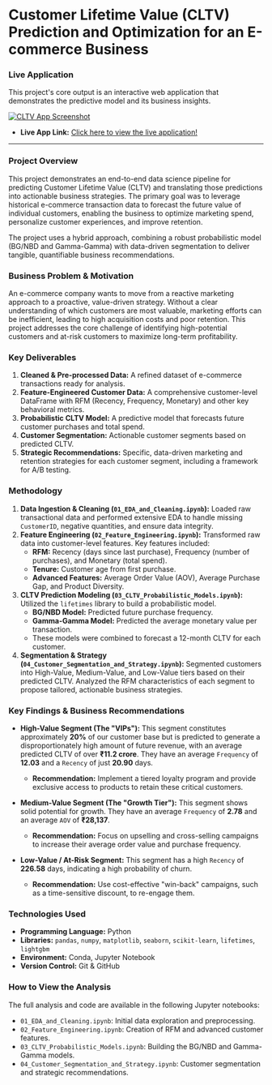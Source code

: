# Customer Lifetime Value (CLTV) Prediction and Optimization for an E-commerce Business

### **Live Application**

This project's core output is an interactive web application that demonstrates the predictive model and its business insights.

[![CLTV App Screenshot]("C:/Users/DELL/OneDrive/Desktop/CLTV_Predictor.png")](https://your-app-url-here.streamlit.app)

* **Live App Link:** [Click here to view the live application!](https://your-app-url-here.streamlit.app)

---

### **Project Overview**

This project demonstrates an end-to-end data science pipeline for predicting Customer Lifetime Value (CLTV) and translating those predictions into actionable business strategies. The primary goal was to leverage historical e-commerce transaction data to forecast the future value of individual customers, enabling the business to optimize marketing spend, personalize customer experiences, and improve retention.

The project uses a hybrid approach, combining a robust probabilistic model (BG/NBD and Gamma-Gamma) with data-driven segmentation to deliver tangible, quantifiable business recommendations.

### **Business Problem & Motivation**

An e-commerce company wants to move from a reactive marketing approach to a proactive, value-driven strategy. Without a clear understanding of which customers are most valuable, marketing efforts can be inefficient, leading to high acquisition costs and poor retention. This project addresses the core challenge of identifying high-potential customers and at-risk customers to maximize long-term profitability.

### **Key Deliverables**

1.  **Cleaned & Pre-processed Data:** A refined dataset of e-commerce transactions ready for analysis.
2.  **Feature-Engineered Customer Data:** A comprehensive customer-level DataFrame with RFM (Recency, Frequency, Monetary) and other key behavioral metrics.
3.  **Probabilistic CLTV Model:** A predictive model that forecasts future customer purchases and total spend.
4.  **Customer Segmentation:** Actionable customer segments based on predicted CLTV.
5.  **Strategic Recommendations:** Specific, data-driven marketing and retention strategies for each customer segment, including a framework for A/B testing.

### **Methodology**

1.  **Data Ingestion & Cleaning (`01_EDA_and_Cleaning.ipynb`):** Loaded raw transactional data and performed extensive EDA to handle missing `CustomerID`, negative quantities, and ensure data integrity.
2.  **Feature Engineering (`02_Feature_Engineering.ipynb`):** Transformed raw data into customer-level features. Key features included:
    * **RFM:** Recency (days since last purchase), Frequency (number of purchases), and Monetary (total spend).
    * **Tenure:** Customer age from first purchase.
    * **Advanced Features:** Average Order Value (AOV), Average Purchase Gap, and Product Diversity.
3.  **CLTV Prediction Modeling (`03_CLTV_Probabilistic_Models.ipynb`):** Utilized the `lifetimes` library to build a probabilistic model.
    * **BG/NBD Model:** Predicted future purchase frequency.
    * **Gamma-Gamma Model:** Predicted the average monetary value per transaction.
    * These models were combined to forecast a 12-month CLTV for each customer.
4.  **Segmentation & Strategy (`04_Customer_Segmentation_and_Strategy.ipynb`):** Segmented customers into High-Value, Medium-Value, and Low-Value tiers based on their predicted CLTV. Analyzed the RFM characteristics of each segment to propose tailored, actionable business strategies.

### **Key Findings & Business Recommendations**

* **High-Value Segment (The "VIPs"):** This segment constitutes approximately **20%** of our customer base but is predicted to generate a disproportionately high amount of future revenue, with an average predicted CLTV of over **₹11.2 crore**. They have an average `Frequency` of **12.03** and a `Recency` of just **20.90** days.
    * **Recommendation:** Implement a tiered loyalty program and provide exclusive access to products to retain these critical customers.

* **Medium-Value Segment (The "Growth Tier"):** This segment shows solid potential for growth. They have an average `Frequency` of **2.78** and an average `AOV` of **₹28,137**.
    * **Recommendation:** Focus on upselling and cross-selling campaigns to increase their average order value and purchase frequency.

* **Low-Value / At-Risk Segment:** This segment has a high `Recency` of **226.58** days, indicating a high probability of churn.
    * **Recommendation:** Use cost-effective "win-back" campaigns, such as a time-sensitive discount, to re-engage them.


### **Technologies Used**

* **Programming Language:** Python
* **Libraries:** `pandas`, `numpy`, `matplotlib`, `seaborn`, `scikit-learn`, `lifetimes`, `lightgbm`
* **Environment:** Conda, Jupyter Notebook
* **Version Control:** Git & GitHub

### **How to View the Analysis**

The full analysis and code are available in the following Jupyter notebooks:
* `01_EDA_and_Cleaning.ipynb`: Initial data exploration and preprocessing.
* `02_Feature_Engineering.ipynb`: Creation of RFM and advanced customer features.
* `03_CLTV_Probabilistic_Models.ipynb`: Building the BG/NBD and Gamma-Gamma models.
* `04_Customer_Segmentation_and_Strategy.ipynb`: Customer segmentation and strategic recommendations.

